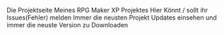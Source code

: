 Die Projektseite Meines RPG Maker XP Projektes
Hier Könnt / sollt ihr Issues(Fehler) melden
Immer die neusten Projekt Updates einsehen
und immer die neuste Version zu Downloaden